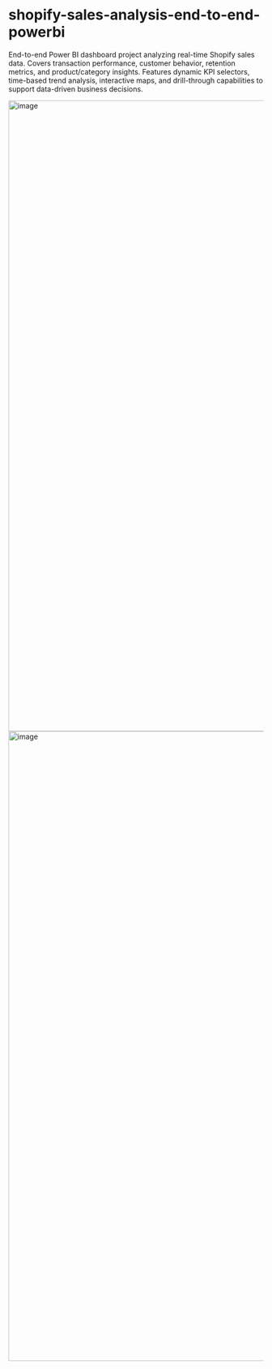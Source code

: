 # shopify-sales-analysis-end-to-end-powerbi
End-to-end Power BI dashboard project analyzing real-time Shopify sales data. Covers transaction performance, customer behavior, retention metrics, and product/category insights. Features dynamic KPI selectors, time-based trend analysis, interactive maps, and drill-through capabilities to support data-driven business decisions.

<img width="1246" alt="image" src="https://github.com/user-attachments/assets/2d7eafed-3842-43f5-84c5-1444e778e23e" />

<img width="1244" alt="image" src="https://github.com/user-attachments/assets/07758de6-ee5f-4394-a971-f8f65a9cfa44" />
